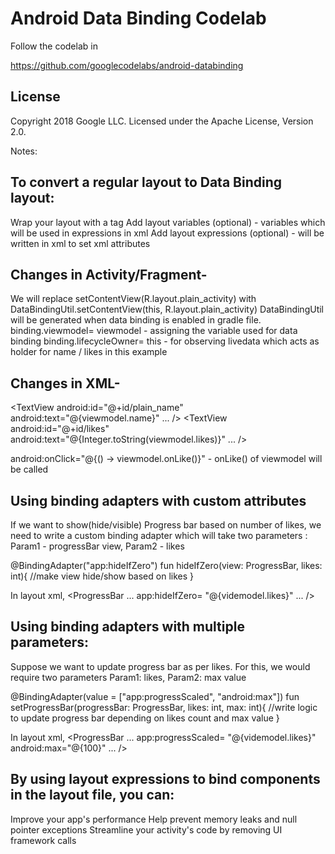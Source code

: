 Android Data Binding Codelab
=============================================
Follow the codelab in

https://github.com/googlecodelabs/android-databinding


License
--------

Copyright 2018 Google LLC. Licensed under the Apache License, Version 2.0.


Notes:

To convert a regular layout to Data Binding layout:
--------------------------------------------------------
Wrap your layout with a <layout> tag
Add layout variables (optional) - variables which will be used in expressions in xml
Add layout expressions (optional) - will be written in xml to set xml attributes

Changes in Activity/Fragment-
--------------------------------------------------------
We will replace setContentView(R.layout.plain_activity) with DataBindingUtil.setContentView(this, R.layout.plain_activity)
DataBindingUtil will be generated when data binding is enabled in gradle file.
binding.viewmodel= viewmodel - assigning the variable used for data binding
binding.lifecycleOwner= this - for observing livedata which acts as holder for name / likes in this example

Changes in XML-
--------------------------------------------------------
<data>
        <variable
                name="viewmodel"
                type="com.example.android.databinding.basicsample.data.SimpleViewModel"/>
</data>

<TextView
                android:id="@+id/plain_name"
                android:text="@{viewmodel.name}"
... />
<TextView
                android:id="@+id/likes"
                android:text="@{Integer.toString(viewmodel.likes)}"
... />

android:onClick="@{() -> viewmodel.onLike()}"  - onLike() of viewmodel will be called


Using binding adapters with custom attributes
--------------------------------------------------------
If we want to show(hide/visible) Progress bar based on number of likes, we need to write a custom binding
adapter which will take two parameters : Param1 - progressBar view, Param2 - likes

@BindingAdapter("app:hideIfZero")
fun hideIfZero(view: ProgressBar, likes: int){
  //make view hide/show based on likes
}

In layout xml,
<ProgressBar
...
app:hideIfZero= "@{videmodel.likes}"
... />

Using binding adapters with multiple parameters:
--------------------------------------------------------
Suppose we want to update progress bar as per likes. For this, we would require two parameters
Param1: likes, Param2: max value

@BindingAdapter(value = ["app:progressScaled", "android:max"])
fun setProgressBar(progressBar: ProgressBar, likes: int, max: int){
  //write logic to update progress bar depending on likes count and max value
}

In layout xml,
<ProgressBar
...
app:progressScaled= "@{videmodel.likes}"
android:max="@{100}"
... />



By using layout expressions to bind components in the layout file, you can:
----------------------------------------------------------------------------------------------------------------
Improve your app's performance
Help prevent memory leaks and null pointer exceptions
Streamline your activity's code by removing UI framework calls
